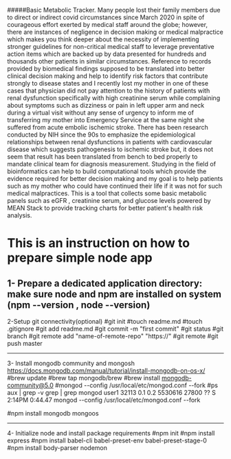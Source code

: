 #####Basic Metabolic Tracker.
Many people lost their family members due to direct or indirect covid circumstances since March 2020 in spite of courageous effort exerted by medical staff around the globe; however, there are instances of negligence in decision making or medical malpractice which makes you think deeper about the necessity of implementing stronger guidelines for non-critical medical staff to leverage preventative action items which are backed up by data presented for hundreds and thousands other patients in similar circumstances.  Reference to records provided by biomedical findings supposed to be translated into better clinical decision making and help to identify risk factors that contribute strongly to disease states and I recently lost my mother in one of these cases that physician did not pay attention to the history of patients with renal dysfunction specifically with high creatinine serum while complaining about symptoms such as dizziness or pain in left upper arm and neck during a virtual visit without any sense of urgency to inform me of transferring my mother into Emergency Service at the same night she suffered from acute embolic ischemic stroke.
There has been research conducted by NIH since the 90s to emphasize the epidemiological relationships between renal dysfunctions in patients with cardiovascular disease which suggests pathogenesis to ischemic stroke but, it does not seem that result has been translated from bench to bed properly to mandate clinical team for diagnosis measurement. Studying in the field of bioinformatics can help to build computational tools which provide the evidence required for better decision making and my goal is to help patients such as my mother who could have continued their life if it was not for such medical malpractices. 
This is a tool that collects some basic metabolic panels such as eGFR , creatinine serum, and glucose levels powered by MEAN Stack to provide tracking charts for better patient's health risk analysis.

This is an instruction on how to prepare simple node app 
============================================================
1- Prepare a dedicated application directory:
make sure node and npm are installed on system (npm --version , node --version)
----------------------------------------------
2-Setup git connectivity(optional)
#git init
#touch readme.md
#touch .gitignore
#git add readme.md
#git commit -m "first commit"
#git status
#git branch
#git remote add "name-of-remote-repo" "https://<link-to-github-repositry>"
#git remote
#git push <name-of-remote-repo> master

-------------------------------------------------------
3- Install mongodb community and mongosh
https://docs.mongodb.com/manual/tutorial/install-mongodb-on-os-x/
#brew update
#brew tap mongodb/brew
#brew install mongodb-community@5.0
#mongod --config /usr/local/etc/mongod.conf --fork
#ps aux | grep -v grep | grep mongod
user1           32113   0.1  0.2  5530616  27800   ??  S     2:14PM   0:44.47 mongod --config /usr/local/etc/mongod.conf --fork

#npm install mongodb mongoos

-------------------------------
4- Initialize node and install package requirements
#npm init
#npm install express
#npm install babel-cli babel-preset-env babel-preset-stage-0
#npm install body-parser nodemon
